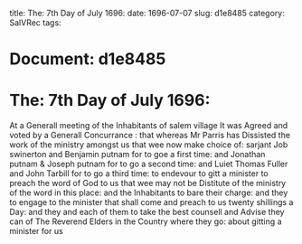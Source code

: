 title: The: 7th Day of July 1696:
date: 1696-07-07
slug: d1e8485
category: SalVRec
tags: 




# Document: d1e8485


# The: 7th Day of July 1696:

At a Generall meeting of the Inhabitants of salem village It was Agreed and voted by a Generall Concurrance : that whereas Mr Parris has Dissisted the work of the ministry amongst us that wee now make choice of: sarjant Job swinerton and Benjamin putnam for to goe a first time: and Jonathan putnam & Joseph putnam for to go a second time: and Luiet Thomas Fuller and John Tarbill for to go a third time: to endevour to gitt a minister to preach the word of God to us that wee may not be Distitute of the ministry of the word in this place: and the Inhabitants to bare their charge: and they to engage to the minister that shall come and preach to us twenty shillings a Day: and they and each of them to take the best counsell and Advise they can of The Reverend Elders in the Country where they go: about gitting a minister for us
